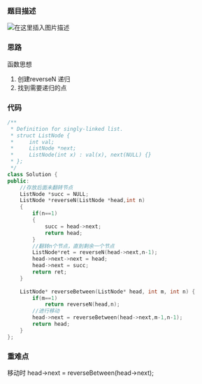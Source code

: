 ﻿### 题目描述
![在这里插入图片描述](https://img-blog.csdnimg.cn/20200430204913528.png?x-oss-process=image/watermark,type_ZmFuZ3poZW5naGVpdGk,shadow_10,text_aHR0cHM6Ly9ibG9nLmNzZG4ubmV0L3FxXzIzMzAxNzAz,size_16,color_FFFFFF,t_70)

### 思路

函数思想 

1. 创建reverseN 递归
2. 找到需要递归的点

### 代码

```C++
/**
 * Definition for singly-linked list.
 * struct ListNode {
 *     int val;
 *     ListNode *next;
 *     ListNode(int x) : val(x), next(NULL) {}
 * };
 */
class Solution {
public:
    //存放后面未翻转节点
    ListNode *succ = NULL;
    ListNode *reverseN(ListNode *head,int n)
    {
        if(n==1)
        {
            succ = head->next;
            return head;
        }
        //翻转n个节点，直到剩余一个节点
        ListNode*ret = reverseN(head->next,n-1);
        head->next->next = head;
        head->next = succ;
        return ret;
    }
    
    ListNode* reverseBetween(ListNode* head, int m, int n) {
        if(m==1)
            return reverseN(head,n);
        //进行移动 
        head->next = reverseBetween(head->next,m-1,n-1);
        return head;
    }
};
```

### 重难点

移动时 head->next = reverseBetween(head->next);
